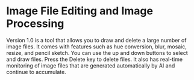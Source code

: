 # Image File Editing and Image Processing
Version 1.0 is a tool that allows you to draw and delete a large number of image files. It comes with features such as hue conversion, blur, mosaic, resize, and pencil sketch. 
You can use the up and down buttons to select and draw files. Press the Delete key to delete files. 
It also has real-time monitoring of image files that are generated automatically by AI and continue to accumulate.
